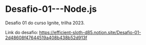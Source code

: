 # Desafio-01---Node.js

Desafio 01 do curso Ignite, trilha 2023.

Link do desafio: https://efficient-sloth-d85.notion.site/Desafio-01-2d48608f47644519a408b438b52d913f

